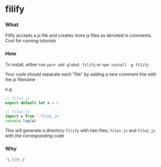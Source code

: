 # filify

### What
Filify accepts a js file and creates more js files as denoted in comments. Cool for running tutorials

### How
To install, either run `yarn add global filify` or `npm install -g filify`

Your code should separate each "file" by adding a new comment line with the js filename

e.g.

```javascript 1.6
// file1.js
export default let a = 1

// file2.js
import a from '.file1.js'
console.log(a)
```

This will generate a directory `filify` with two files;  `file1.js` and `file2.js`
with the corresponding code

### Why

    ¯\_(ツ)_/¯
